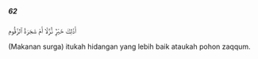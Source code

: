 ##### 62

<span class="ayah">أَذَٰلِكَ خَيْرٌۭ نُّزُلًا أَمْ شَجَرَةُ ٱلزَّقُّومِ</span>

<span class="ayah_translation">(Makanan surga) itukah hidangan yang lebih baik ataukah pohon zaqqum.</span>
